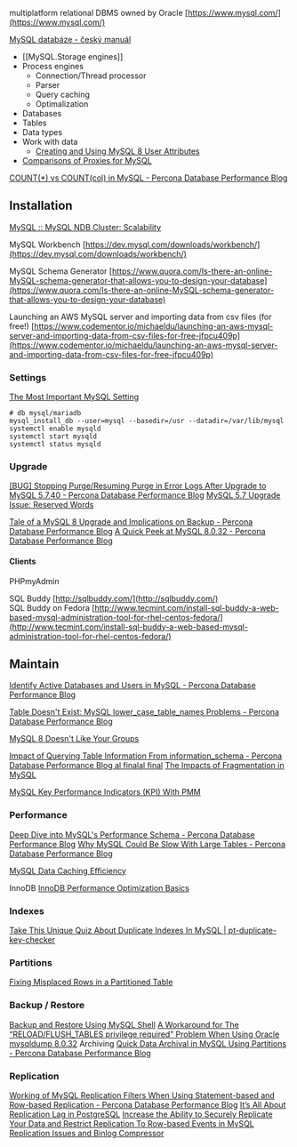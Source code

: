 multiplatform relational DBMS owned by Oracle
[https://www.mysql.com/](https://www.mysql.com/)

[MySQL databáze - český manuál](https://www.junext.net/mysql/)

- [[MySQL.Storage engines]]
- Process engines
  - Connection/Thread processor
  - Parser
  - Query caching
  - Optimalization
- Databases
- Tables
- Data types
- Work with data
  - [Creating and Using MySQL 8 User Attributes](https://www.percona.com/blog/creating-and-using-mysql-8-user-attributes/)
- [Comparisons of Proxies for MySQL](https://www.percona.com/blog/comparisons-of-proxies-for-mysql/)

[COUNT(\*) vs COUNT(col) in MySQL - Percona Database Performance Blog](https://www.percona.com/blog/count-vs-countcol-in-mysql/)

## Installation

[MySQL :: MySQL NDB Cluster: Scalability](https://www.mysql.com/products/cluster/scalability.html)

MySQL Workbench [https://dev.mysql.com/downloads/workbench/](https://dev.mysql.com/downloads/workbench/)

MySQL Schema Generator [https://www.quora.com/Is-there-an-online-MySQL-schema-generator-that-allows-you-to-design-your-database](https://www.quora.com/Is-there-an-online-MySQL-schema-generator-that-allows-you-to-design-your-database)

Launching an AWS MySQL server and importing data from csv files (for free!) [https://www.codementor.io/michaeldu/launching-an-aws-mysql-server-and-importing-data-from-csv-files-for-free-jfpcu409p](https://www.codementor.io/michaeldu/launching-an-aws-mysql-server-and-importing-data-from-csv-files-for-free-jfpcu409p)

### Settings

[The Most Important MySQL Setting](https://www.percona.com/blog/the-most-important-mysql-setting/)

```shell
# db mysql/mariadb
mysql_install_db --user=mysql --basedir=/usr --datadir=/var/lib/mysql
systemctl enable mysqld
systemctl start mysqld
systemctl status mysqld
```

### Upgrade

[\[BUG\] Stopping Purge/Resuming Purge in Error Logs After Upgrade to MySQL 5.7.40 - Percona Database Performance Blog](https://www.percona.com/blog/bug-stopping-purge-resuming-purge-in-error-logs)
[MySQL 5.7 Upgrade Issue: Reserved Words](https://www.percona.com/blog/mysql-5-7-upgrade-issue-reserved-words/)

[Tale of a MySQL 8 Upgrade and Implications on Backup - Percona Database Performance Blog](https://www.percona.com/blog/tale-of-a-mysql-8-upgrade-and-implications-on-backup/)
[A Quick Peek at MySQL 8.0.32 - Percona Database Performance Blog](https://www.percona.com/blog/quick-peek-at-mysql-8-0-32/)

#### Clients

PHPmyAdmin

SQL Buddy [http://sqlbuddy.com/](http://sqlbuddy.com/)  
SQL Buddy on Fedora [http://www.tecmint.com/install-sql-buddy-a-web-based-mysql-administration-tool-for-rhel-centos-fedora/](http://www.tecmint.com/install-sql-buddy-a-web-based-mysql-administration-tool-for-rhel-centos-fedora/)

## Maintain

[Identify Active Databases and Users in MySQL - Percona Database Performance Blog](https://www.percona.com/blog/identify-active-databases-and-users-in-mysql/)

[Table Doesn't Exist: MySQL lower_case_table_names Problems - Percona Database Performance Blog](https://www.percona.com/blog/table-doesnt-exist-mysql-lower_case_table_names-problems/)

[MySQL 8 Doesn't Like Your Groups](https://www.percona.com/blog/mysql-8-doesnt-like-your-groups/)

[Impact of Querying Table Information From information_schema - Percona Database Performance Blog al finalal final](https://www.percona.com/blog/impact-of-querying-table-information-from-information_schema/)
[The Impacts of Fragmentation in MySQL](https://www.percona.com/blog/the-impacts-of-fragmentation-in-mysql/)

[MySQL Key Performance Indicators (KPI) With PMM](https://www.percona.com/blog/mysql-key-performance-indicators)

### Performance

[Deep Dive into MySQL's Performance Schema - Percona Database Performance Blog](https://www.percona.com/blog/deep-dive-into-mysqls-performance-schema/)
[Why MySQL Could Be Slow With Large Tables - Percona Database Performance Blog](https://www.percona.com/blog/why-mysql-could-be-slow-large-tables)

[MySQL Data Caching Efficiency](https://www.percona.com/blog/mysql-data-caching-efficiency/)

InnoDB
[InnoDB Performance Optimization Basics](https://www.percona.com/blog/innodb-performance-optimization-basics-updated)

### Indexes

[Take This Unique Quiz About Duplicate Indexes In MySQL | pt-duplicate-key-checker](https://www.percona.com/blog/take-this-unique-quiz-about-duplicate-indexes-in-mysql-pt-duplicate-key-checker/)

### Partitions

[Fixing Misplaced Rows in a Partitioned Table](https://www.percona.com/blog/fixing-misplaced-rows-in-a-partitioned-table/)

### Backup / Restore

[Backup and Restore Using MySQL Shell](https://www.percona.com/blog/backup-and-restore-using-mysql-shell/)
[A Workaround for The “RELOAD/FLUSH_TABLES privilege required” Problem When Using Oracle mysqldump 8.0.32](https://www.percona.com/blog/workaround-for-the-reload-flush_tables-privilege-required-problem-when-using-oracle-mysqldump-8-0-32/)
Archiving
[Quick Data Archival in MySQL Using Partitions - Percona Database Performance Blog](https://www.percona.com/blog/quick-data-archival-in-mysql-using-partitions/)

### Replication

[Working of MySQL Replication Filters When Using Statement-based and Row-based Replication - Percona Database Performance Blog](https://www.percona.com/blog/mysql-replication-filters-when-using-statement-based-and-row-based-replication/)
[It’s All About Replication Lag in PostgreSQL](https://www.percona.com/blog/replication-lag-in-postgresql/)
[Increase the Ability to Securely Replicate Your Data and Restrict Replication To Row-based Events in MySQL](https://www.percona.com/blog/securely-replicate-your-data-and-restrict-replication-to-row-based-events-in-mysql/)
[Replication Issues and Binlog Compressor](https://www.percona.com/blog/replication-issues-and-binlog-compressor/)
